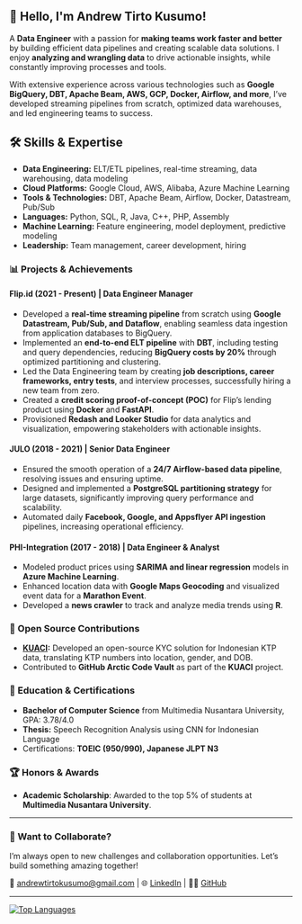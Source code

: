 ## 👋 Hello, I'm Andrew Tirto Kusumo!

A **Data Engineer** with a passion for **making teams work faster and better** by building efficient data pipelines and creating scalable data solutions. I enjoy **analyzing and wrangling data** to drive actionable insights, while constantly improving processes and tools. 

With extensive experience across various technologies such as **Google BigQuery, DBT, Apache Beam, AWS, GCP, Docker, Airflow, and more**, I’ve developed streaming pipelines from scratch, optimized data warehouses, and led engineering teams to success.

## 🛠️ Skills & Expertise

- **Data Engineering:** ELT/ETL pipelines, real-time streaming, data warehousing, data modeling
- **Cloud Platforms:** Google Cloud, AWS, Alibaba, Azure Machine Learning
- **Tools & Technologies:** DBT, Apache Beam, Airflow, Docker, Datastream, Pub/Sub
- **Languages:** Python, SQL, R, Java, C++, PHP, Assembly
- **Machine Learning:** Feature engineering, model deployment, predictive modeling
- **Leadership:** Team management, career development, hiring

### 📊 Projects & Achievements
#### Flip.id (2021 - Present) | Data Engineer Manager
- Developed a **real-time streaming pipeline** from scratch using **Google Datastream, Pub/Sub, and Dataflow**, enabling seamless data ingestion from application databases to BigQuery.
- Implemented an **end-to-end ELT pipeline** with **DBT**, including testing and query dependencies, reducing **BigQuery costs by 20%** through optimized partitioning and clustering.
- Led the Data Engineering team by creating **job descriptions, career frameworks, entry tests**, and interview processes, successfully hiring a new team from zero.
- Created a **credit scoring proof-of-concept (POC)** for Flip’s lending product using **Docker** and **FastAPI**.
- Provisioned **Redash and Looker Studio** for data analytics and visualization, empowering stakeholders with actionable insights.

#### JULO (2018 - 2021) | Senior Data Engineer
- Ensured the smooth operation of a **24/7 Airflow-based data pipeline**, resolving issues and ensuring uptime.
- Designed and implemented a **PostgreSQL partitioning strategy** for large datasets, significantly improving query performance and scalability.
- Automated daily **Facebook, Google, and Appsflyer API ingestion** pipelines, increasing operational efficiency.

#### PHI-Integration (2017 - 2018) | Data Engineer & Analyst
- Modeled product prices using **SARIMA and linear regression** models in **Azure Machine Learning**.
- Enhanced location data with **Google Maps Geocoding** and visualized event data for a **Marathon Event**.
- Developed a **news crawler** to track and analyze media trends using **R**.

### 🌟 Open Source Contributions
- **[KUACI](https://github.com/tenapril/kuaci):** Developed an open-source KYC solution for Indonesian KTP data, translating KTP numbers into location, gender, and DOB.
- Contributed to **GitHub Arctic Code Vault** as part of the **KUACI** project.

### 🏅 Education & Certifications
- **Bachelor of Computer Science** from Multimedia Nusantara University, GPA: 3.78/4.0
- **Thesis:** Speech Recognition Analysis using CNN for Indonesian Language
- Certifications: **TOEIC (950/990), Japanese JLPT N3**

### 🏆 Honors & Awards
- **Academic Scholarship**: Awarded to the top 5% of students at **Multimedia Nusantara University**.

---

### 🚀 Want to Collaborate?
I’m always open to new challenges and collaboration opportunities. Let’s build something amazing together!

📧 [andrewtirtokusumo@gmail.com](mailto:andrewtirtokusumo@gmail.com) | 🌐 [LinkedIn](https://www.linkedin.com/in/andrew-tirto-kusumo/) | 👨‍💻 [GitHub](https://github.com/tenapril)

---

[![Top Languages](https://github-readme-stats.vercel.app/api/top-langs/?username=tenapril&layout=compact&theme=radical)](https://github.com/anuraghazra/github-readme-stats)
